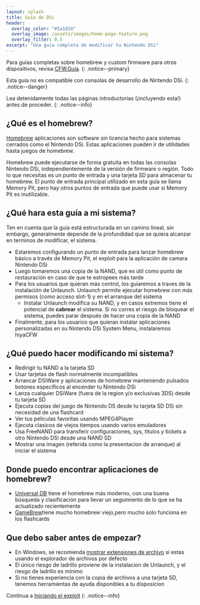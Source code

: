 ```yaml
---
layout: splash
title: Guía de DSi
header:
  overlay_color: "#1a1d24"
  overlay_image: /assets/images/home-page-feature.png
  overlay_filter: 0.5
excerpt: "Una guia completa de modificar tu Nintendo DSi"
---
```


Para guías completas sobre homebrew y custom firmware para otros dispositivos, revisa [CFW.Guía](https://cfw.guide/).
{: .notice--primary}

Esta guía no es compatible con consolas de desarrollo de Nintendo DSi.
{: .notice--danger}

Lea detenidamente todas las páginas introductorias (¡incluyendo esta!) antes de proceder.
{: .notice--info}

## ¿Qué es el homebrew?

[Homebrew](https://en.wikipedia.org/wiki/Homebrew_(video_games)) aplicaciones son software sin licencia hecho para sistemas cerrados como el Nintendo DSi. Estas aplicaciones pueden ir de utilidades hasta juegos de homebrew.

Homebrew puede ejecutarse de forma gratuita en todas las consolas Nintendo DSi, independientemente de la versión de firmware o región. Todo lo que necesitas es un punto de entrada y una tarjeta SD para almacenar tu homebrew. El punto de entrada principal utilizado en esta guía se llama Memory Pit, pero hay otros puntos de entrada que puede usar si Memory Pit es inutilizable.

## ¿Qué hara esta guía a mi sistema?

Ten en cuenta que la guía está estructurada en un camino lineal, sin embargo, generalmente depende de la profundidad que se quiera alcanzar en terminos de modificar, el sistema.

- Estaremos configurando un punto de entrada para lanzar homebrew básico a través de Memory Pit, el exploit para la aplicación de camara Nintendo DSi
- Luego tomaremos una copia de la NAND, que es útil como punto de restauración en caso de que te estropees más tarde
- Para los usuarios que quieran más control, los guiaremos a traves de la instalación de Unlaunch. Unlaunch permite ejecutar homebrew con más permisos (como acceso slot-1) y en el arranque del sistema
   - Instalar Unlaunch modifica su NAND, y en casos extremos tiene el potencial de **cabrear** el sistema. Si no corres el riesgo de bloquear el sistema, puedes parar después de hacer una copia de la NAND
- Finalmente, para los usuarios que quieran instalar aplicaciones personalizadas en su Nintendo DSi System Menu, instalaremos hiyaCFW

## ¿Qué puedo hacer modificando mi sistema?

- Redirigir tu NAND a la tarjeta SD
- Usar tarjetas de flash normalmente incompatibles
- Arrancar DSiWare y aplicaciones de homebrew manteniendo pulsados botones específicos al encender tu Nintendo DSi
- Lanza cualquier DSiWare (fuera de la region y/o exclusivas 3DS) desde tu tarjeta SD
- Ejecuta copias del juego de Nintendo DS desde tu tarjeta SD DSi sin necesidad de una flashcard
- Ver tus peliculas favoritas usando MPEG4Player
- Ejecuta clasicos de viejos tiempos usando varios emuladores
- Usa FreeNAND para transferir configuraciones, sys, titulos y tickets a otro Nintendo DSi desde una NAND SD
- Mostrar una imagen (referida como la presentacion de arranque) al iniciar el sistema

## Donde puedo encontrar aplicaciones de homebrew?

- [Universal DB](https://db.universal-team.net/ds) tiene el homebrew más moderno, con una buena búsqueda y clasificación para llevar un seguimiento de lo que se ha actualizado recientemente
- [GameBrew](https://www.gamebrew.org/wiki/List_of_DS_homebrew_applications)tiene mucho homebrew viejo,pero mucho solo funciona en los flashcards

## Que debo saber antes de empezar?

- En Windows, se recomienda [mostrar extensiones de archivo](file-extensions-%28windows%29) si estas usando el explorador de archivos por defecto
- El único riesgo de ladrillo proviene de la instalacion de Unlaunch, y el riesgo de ladrillo es mínimo
- Si no tienes experiencia con la copia de archivos a una tarjeta SD, tenemos herramientas de ayuda disponibles a tu disposicion

Continua a [Iniciando el exploit](launching-the-exploit)
{: .notice--info}
